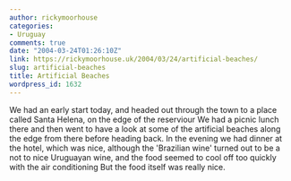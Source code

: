 ```yaml
---
author: rickymoorhouse
categories:
- Uruguay
comments: true
date: "2004-03-24T01:26:10Z"
link: https://rickymoorhouse.uk/2004/03/24/artificial-beaches/
slug: artificial-beaches
title: Artificial Beaches
wordpress_id: 1632
---
```


We had an early start today, and headed out through the town to a place called Santa Helena, on the edge of the reserviour We had a picnic lunch there and then went to have a look at some of the artificial beaches along the edge from there before heading back. In the evening we had dinner at the hotel, which was nice, although the 'Brazilian wine' turned out to be a not to nice Uruguayan wine, and the food seemed to cool off too quickly with the air conditioning But the food itself was really nice. 
